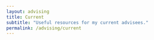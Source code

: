 ```yaml
---
layout: advising
title: Current
subtitle: "Useful resources for my current advisees."
permalink: /advising/current
---
```


